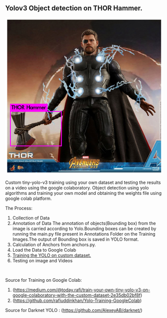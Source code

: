 ## Yolov3 Object detection on THOR Hammer.  

![Predicted image](https://github.com/LokeshJatangi/Computer-vision/blob/master/Yolo%20-Thor_Hammer_Detection/Prediction%20Image.png)

Custom tiny-yolo-v3 training using your own dataset and testing the results on a video using the google colaboratory.
Object detection using yolo algorithms and training your own model and obtaining the weights file using google colab platform.

The Process:
 1) Collection of Data 
 2) Annotation of Data
       The annotation of objects(Bounding box) from the image is carried according to Yolo.Bounding boxes can be created by 
       running the main.py file present in Annotations Folder on the Training Images.The output of Bounding box is saved in YOLO format.
 3) Calculation of Anchors from anchors.py.
 4) Load the Data to Google Colab
 5) [Training the YOLO on custom dataset.](https://github.com/LokeshJatangi/Computer-vision/blob/master/Yolo%20-Thor_Hammer_Detection/YOLO%20Training.ipynb)
 6) Testing on image and Videos
 
&nbsp;
&nbsp;
&nbsp;
&nbsp;
&nbsp;
&nbsp;
&nbsp;
&nbsp;
&nbsp;
&nbsp;

Source for Training on Google Colab:
 1) (https://medium.com/@today.rafi/train-your-own-tiny-yolo-v3-on-google-colaboratory-with-the-custom-dataset-2e35db02bf8f)
 2) (https://github.com/rafiuddinkhan/Yolo-Training-GoogleColab)
 
Source for Darknet YOLO : 
      (https://github.com/AlexeyAB/darknet/)
